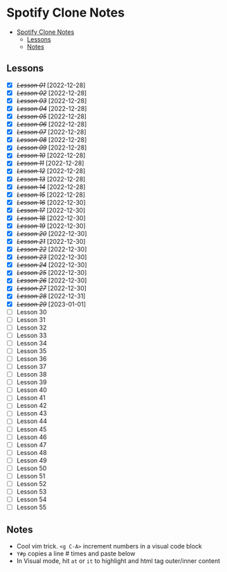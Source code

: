 # Spotify Clone Notes

- [Spotify Clone Notes](#spotify-clone-notes)
  - [Lessons](#lessons)
  - [Notes](#notes)

## Lessons

- [x] ~~_Lesson 01_~~ [2022-12-28]
- [x] ~~_Lesson 02_~~ [2022-12-28]
- [x] ~~_Lesson 03_~~ [2022-12-28]
- [x] ~~_Lesson 04_~~ [2022-12-28]
- [x] ~~_Lesson 05_~~ [2022-12-28]
- [x] ~~_Lesson 06_~~ [2022-12-28]
- [x] ~~_Lesson 07_~~ [2022-12-28]
- [x] ~~_Lesson 08_~~ [2022-12-28]
- [x] ~~_Lesson 09_~~ [2022-12-28]
- [x] ~~_Lesson 10_~~ [2022-12-28]
- [x] ~~_Lesson 11_~~ [2022-12-28]
- [x] ~~_Lesson 12_~~ [2022-12-28]
- [x] ~~_Lesson 13_~~ [2022-12-28]
- [x] ~~_Lesson 14_~~ [2022-12-28]
- [x] ~~_Lesson 15_~~ [2022-12-28]
- [x] ~~_Lesson 16_~~ [2022-12-30]
- [x] ~~_Lesson 17_~~ [2022-12-30]
- [x] ~~_Lesson 18_~~ [2022-12-30]
- [x] ~~_Lesson 19_~~ [2022-12-30]
- [x] ~~_Lesson 20_~~ [2022-12-30]
- [x] ~~_Lesson 21_~~ [2022-12-30]
- [x] ~~_Lesson 22_~~ [2022-12-30]
- [x] ~~_Lesson 23_~~ [2022-12-30]
- [x] ~~_Lesson 24_~~ [2022-12-30]
- [x] ~~_Lesson 25_~~ [2022-12-30]
- [x] ~~_Lesson 26_~~ [2022-12-30]
- [x] ~~_Lesson 27_~~ [2022-12-30]
- [x] ~~_Lesson 28_~~ [2022-12-31]
- [x] ~~_Lesson 29_~~ [2023-01-01]
- [ ] Lesson 30
- [ ] Lesson 31
- [ ] Lesson 32
- [ ] Lesson 33
- [ ] Lesson 34
- [ ] Lesson 35
- [ ] Lesson 36
- [ ] Lesson 37
- [ ] Lesson 38
- [ ] Lesson 39
- [ ] Lesson 40
- [ ] Lesson 41
- [ ] Lesson 42
- [ ] Lesson 43
- [ ] Lesson 44
- [ ] Lesson 45
- [ ] Lesson 46
- [ ] Lesson 47
- [ ] Lesson 48
- [ ] Lesson 49
- [ ] Lesson 50
- [ ] Lesson 51
- [ ] Lesson 52
- [ ] Lesson 53
- [ ] Lesson 54
- [ ] Lesson 55

## Notes

- Cool vim trick. `<g C-A>` increment numbers in a visual code block
- `Y#p` copies a line # times and paste below
- In Visual mode, hit `at` or `it` to highlight and html tag outer/inner content
